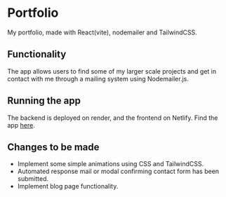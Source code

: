 # Portfolio
My portfolio, made with React(vite), nodemailer and TailwindCSS.

## Functionality
The app allows users to find some of my larger scale projects and get in contact with me through a mailing system using Nodemailer.js.

## Running the app
The backend is deployed on render, and the frontend on Netlify. Find the app [here](https://wilzo-codes.netlify.app/).

## Changes to be made
- Implement some simple animations using CSS and TailwindCSS.
- Automated response mail or modal confirming contact form has been submitted.
- Implement blog page functionality.
